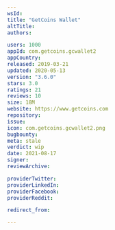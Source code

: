 ```yaml
---
wsId: 
title: "GetCoins Wallet"
altTitle: 
authors:

users: 1000
appId: com.getcoins.gcwallet2
appCountry: 
released: 2019-03-21
updated: 2020-05-13
version: "3.6.0"
stars: 3.0
ratings: 21
reviews: 10
size: 18M
website: https://www.getcoins.com
repository: 
issue: 
icon: com.getcoins.gcwallet2.png
bugbounty: 
meta: stale
verdict: wip
date: 2021-08-17
signer: 
reviewArchive:

providerTwitter: 
providerLinkedIn: 
providerFacebook: 
providerReddit: 

redirect_from:

---
```


